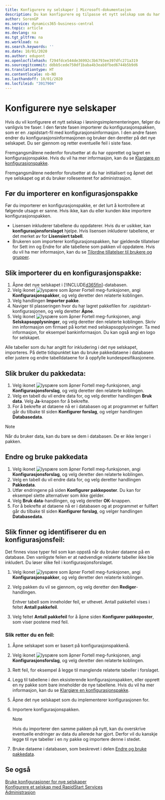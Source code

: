 ```yaml
---
title: Konfigurere ny selskaper | Microsoft-dokumentasjon
description: Du kan konfigurere og tilpasse et nytt selskap som du har opprettet. Hvis du vil finjustere implementeringen, fortsetter du i tre faser for å fullføre konfigurasjonen.
author: SorenGP
ms.service: dynamics365-business-central
ms.topic: article
ms.devlang: na
ms.tgt_pltfrm: na
ms.workload: na
ms.search.keywords: ''
ms.date: 10/01/2020
ms.author: edupont
ms.openlocfilehash: f294fdce544de36992c3b6793ee397dfc271a319
ms.sourcegitcommit: ddbb5cede750df1baba4b3eab8fbed6744b5b9d6
ms.translationtype: HT
ms.contentlocale: nb-NO
ms.lasthandoff: 10/01/2020
ms.locfileid: "3917904"
---
```

# <a name="configure-new-companies"></a>Konfigurere nye selskaper
Hvis du vil konfigurere et nytt selskap i løsningsimplementeringen, følger du vanligvis tre faser. I den første fasen importerer du konfigurasjonspakken, som er en .rapidstart-fil med konfigurasjonsinformasjon. I den andre fasen endrer du konfigurasjonsinformasjonen og bruker den deretter på det nye selskapet. Du ser gjennom og retter eventuelle feil i siste fase.  

Fremgangsmåtene nedenfor forutsetter at du har opprettet og lagret en konfigurasjonspakke. Hvis du vil ha mer informasjon, kan du se [Klargjøre en konfigurasjonspakke](admin-how-to-prepare-a-configuration-package.md).  

Fremgangsmåtene nedenfor forutsetter at du har initialisert og åpnet det nye selskapet og at du bruker rollesenteret for administrasjon.

## <a name="before-you-import-a-configuration-package"></a>Før du importerer en konfigurasjonspakke
Før du importerer en konfigurasjonspakke, er det lurt å kontrollere at følgende utsagn er sanne. Hvis ikke, kan du eller kunden ikke importere konfigurasjonspakken.

* Lisensen inkluderer tabellene du oppdaterer. Hvis du er usikker, kan **konfigurasjonsforslaget** hjelpe. Hvis lisensen inkluderer tabellene, er det merket av for **Lisensiert tabell**.  
* Brukeren som importerer konfigurasjonspakken, har gjeldende tillatelser for Sett inn og Endre for alle tabellene som pakken vil oppdatere. Hvis du vil ha mer informasjon, kan du se [Tilordne tillatelser til brukere og grupper](ui-define-granular-permissions.md). 

## <a name="to-import-a-configuration-package"></a>Slik importerer du en konfigurasjonspakke:  
1. Åpne det nye selskapet i [!INCLUDE[d365fin](includes/d365fin_md.md)]-databasen.  
2. Velg ikonet ![lyspære som åpner Fortell meg-funksjonen](media/ui-search/search_small.png "Fortell hva du vil gjøre"), angi **Konfigurasjonspakker**, og velg deretter den relaterte koblingen.  
3. Velg handlingen **Importer pakke**.  
4. Naviger til plasseringen hvor du har lagret pakkefilen for .rapidstart-konfigurasjonen, og velg deretter **Åpne**.  
5. Velg ikonet ![lyspære som åpner Fortell meg-funksjonen](media/ui-search/search_small.png "Fortell hva du vil gjøre"), angi **Selskapsopplysninger**, og velg deretter den relaterte koblingen. Skriv inn informasjon om firmaet på kortet med selskapsopplysninger. Ta med informasjon, for eksempel bankinformasjon. Du kan også angi en logo for selskapet.  

Alle tabeller som du har angitt for inkludering i det nye selskapet, importeres. På dette tidspunktet kan du bruke pakkedataene i databasen eller justere og endre tabelldataene for å oppfylle kundespesifikasjonene.  

## <a name="to-apply-package-data"></a>Slik bruker du pakkedata:  
1. Velg ikonet ![lyspære som åpner Fortell meg-funksjonen](media/ui-search/search_small.png "Fortell hva du vil gjøre"), angi **Konfigurasjonsforslag**, og velg deretter den relaterte koblingen.  
2. Velg en tabell du vil endre data for, og velg deretter handlingen **Bruk data**. Velg **Ja**-knappen for å bekrefte.
3. For å bekrefte at dataene nå er i databasen og at programmet er fullført går du tilbake til siden **Konfigurer forslag**, og velger handlingen **Databasedata**.  

> [!NOTE]  
>  Når du bruker data, kan du bare se dem i databasen. De er ikke lenger i pakken.  

## <a name="to-modify-and-apply-package-data"></a>Endre og bruke pakkedata  
1. Velg ikonet ![lyspære som åpner Fortell meg-funksjonen](media/ui-search/search_small.png "Fortell hva du vil gjøre"), angi **Konfigurasjonsforslag**, og velg deretter den relaterte koblingen.  
2. Velg en tabell du vil endre data for, og velg deretter handlingen **Pakkedata**.  
3. Utfør endringene på siden **Konfigurer pakkeposter**. Du kan for eksempel slette alternativer som ikke gjelder.  
4. Velg **Bruk data**-handlingen, og velg deretter **OK**-knappen.  
5. For å bekrefte at dataene nå er i databasen og at programmet er fullført går du tilbake til siden **Konfigurer forslag**, og velger handlingen **Databasedata**.  

## <a name="to-locate-and-identify-a-configuration-error"></a>Slik finner og identifiserer du en konfigurasjonsfeil:  
Det finnes visse typer feil som kan oppstå når du bruker dataene på en database. Den vanligste feilen er at nødvendige relaterte tabeller ikke ble inkludert. Du løser slike feil i konfigurasjonsforslaget.

1. Velg ikonet ![lyspære som åpner Fortell meg-funksjonen](media/ui-search/search_small.png "Fortell hva du vil gjøre"), angi **Konfigurasjonspakker**, og velg deretter den relaterte koblingen.  
2. Velg pakken du vil se gjennom, og velg deretter den **Rediger**-handlingen.  

    Enhver tabell som inneholder feil, er uthevet. Antall pakkefeil vises i feltet **Antall pakkefeil**.  

3. Velg feltet **Antall pakkefeil** for å åpne siden **Konfigurer pakkeposter**, som viser postene med feil.  

### <a name="to-fix-an-error"></a>Slik retter du en feil:  
1. Åpne selskapet som er basert på konfigurasjonspakkenå.  
2. Velg ikonet ![lyspære som åpner Fortell meg-funksjonen](media/ui-search/search_small.png "Fortell hva du vil gjøre"), angi **Konfigurasjonsforslag**, og velg deretter den relaterte koblingen.  
3. Rett feil, for eksempel å legge til manglende relaterte tabeller i forslaget.  
4. Legg til tabellene i den eksisterende konfigurasjonspakken, eller opprett en ny pakke som bare inneholder de nye tabellene. Hvis du vil ha mer informasjon, kan du se [Klargjøre en konfigurasjonspakke](admin-how-to-prepare-a-configuration-package.md).  
5. Åpne det nye selskapet som du implementerer konfigurasjonen for.  
6. Importere konfigurasjonspakken.  

    > [!NOTE]  
    >  Hvis du importerer den samme pakken på nytt, kan du overskrive eventuelle endringer av data du allerede har gjort. Derfor vil du kanskje legge til nye tabeller i en ny pakke og importere denne i stedet.  

7. Bruke dataene i databasen, som beskrevet i delen [Endre og bruke pakkedata](admin-how-to-configure-new-companies.md#to-modify-and-apply-package-data).

## <a name="see-also"></a>Se også  
[Bruke konfigurasjoner for nye selskaper](admin-apply-configuration-to-new-companies.md)  
[Konfigurere et selskap med RapidStart Services](admin-set-up-a-company-with-rapidstart.md)  
[Administrasjon](admin-setup-and-administration.md)
